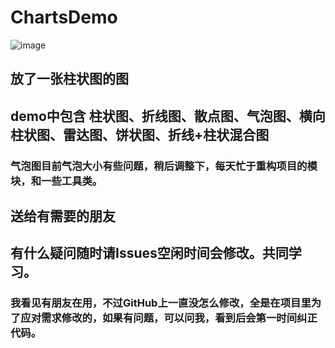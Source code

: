 # ChartsDemo

![image](https://github.com/cCathyc/ChartsDemo/blob/master/charts.gif)

## 放了一张柱状图的图

## demo中包含 柱状图、折线图、散点图、气泡图、横向柱状图、雷达图、饼状图、折线+柱状混合图

### 气泡图目前气泡大小有些问题，稍后调整下，每天忙于重构项目的模块，和一些工具类。

## 送给有需要的朋友

## 有什么疑问随时请Issues空闲时间会修改。共同学习。


### 我看见有朋友在用，不过GitHub上一直没怎么修改，全是在项目里为了应对需求修改的，如果有问题，可以问我，看到后会第一时间纠正代码。
